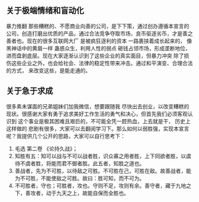 ## 关于极端情绪和盲动化
暴力推翻 那些糟糕的、不愿商业向善的公司，是下下策，通过创办遵循本宣言的公司，创造打磨出优质的产品，通过合法竞争夺取市场，良币驱逐劣币，才是善之善者也。现在的很多互联网大厂 是被疯狂逐利的资本 一路裹挟着成长起来的，
像黑神话中的黄眉一样 蛊惑众生，利用人性的弱点 砸钱占领市场，形成垄断地位，进而盘剥底层。现在大家逐渐认识到了这些企业的真实面目，但暴力冲突 除了损伤这些企业之外，也会给社会、法律的稳定性带来冲击。通过和平演变、合理合法的方式，
来改变这些，是能走通的。

## 关于急于求成
很多素未谋面的兄弟姐妹们加我微信，想要跟随我 尽快出去创业，以改变糟糕的现状。很感谢大家有勇于追求美好工作生活的勇气和决心，但首先我们必须客观认识到 这个事业是极其困难且艰巨的，不可能全凭一腔热血，上去就是干，
历史上这样做的 悲剧有很多，大家可以去翻阅学习下。那么如何以弱胜强，实现本宣言呢？我提供几个公开的思路，大家可以自行思考下：
1. 毛选 第二卷 《论持久战》；
2. 知胜有五：知可以战与不可以战者胜，识众寡之用者胜，上下同欲者胜，以虞待不虞者胜，将能而君不御者胜。此五者，知胜之道也。
3. 善战者，先为不可胜，以待敌之可胜。不可胜在己，可胜在敌。故善战者，能为不可胜，不能使敌之可胜。故曰：胜可知，而不可为。
4. 不可胜者，守也；可胜者，攻也。守则不足，攻则有余。善守者，藏于九地之下，善攻者，动于九天之上，故能自保而全胜也。
